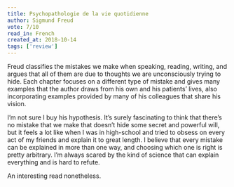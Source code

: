 ```yaml
---
title: Psychopathologie de la vie quotidienne 
author: Sigmund Freud
vote: 7/10
read_in: French
created_at: 2018-10-14
tags: ['review']
---
```


Freud classifies the mistakes we make when speaking, reading, writing, and argues that all of them are due to thoughts we are unconsciously trying to hide. Each chapter focuses on a different type of mistake and gives many examples that the author draws from his own and his patients’ lives, also incorporating examples provided by many of his colleagues that share his vision.

I’m not sure I buy his hypothesis. It’s surely fascinating to think that there’s no mistake that we make that doesn’t hide some secret and powerful will, but it feels a lot like when I was in high-school and tried to obsess on every act of my friends and explain it to great length. I believe that every mistake can be explained in more than one way, and choosing which one is right is pretty arbitrary. I’m always scared by the kind of science that can explain everything and is hard to refute.

An interesting read nonetheless.
